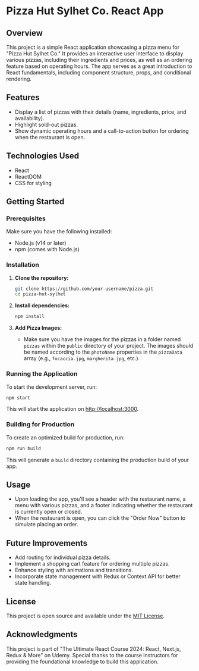 # Pizza Hut Sylhet Co. React App

## Overview

This project is a simple React application showcasing a pizza menu for "Pizza Hut Sylhet Co." It provides an interactive user interface to display various pizzas, including their ingredients and prices, as well as an ordering feature based on operating hours. The app serves as a great introduction to React fundamentals, including component structure, props, and conditional rendering.

## Features

- Display a list of pizzas with their details (name, ingredients, price, and availability).
- Highlight sold-out pizzas.
- Show dynamic operating hours and a call-to-action button for ordering when the restaurant is open.

## Technologies Used

- React
- ReactDOM
- CSS for styling

## Getting Started

### Prerequisites

Make sure you have the following installed:

- Node.js (v14 or later)
- npm (comes with Node.js)

### Installation

1. **Clone the repository:**

   ```bash
   git clone https://github.com/your-username/pizza.git
   cd pizza-hut-sylhet
   ```

2. **Install dependencies:**

   ```bash
   npm install
   ```

3. **Add Pizza Images:**
   - Make sure you have the images for the pizzas in a folder named `pizzas` within the `public` directory of your project. The images should be named according to the `photoName` properties in the `pizzaData` array (e.g., `focaccia.jpg`, `margherita.jpg`, etc.).

### Running the Application

To start the development server, run:

```bash
npm start
```

This will start the application on [http://localhost:3000](http://localhost:3000).

### Building for Production

To create an optimized build for production, run:

```bash
npm run build
```

This will generate a `build` directory containing the production build of your app.

## Usage

- Upon loading the app, you'll see a header with the restaurant name, a menu with various pizzas, and a footer indicating whether the restaurant is currently open or closed.
- When the restaurant is open, you can click the "Order Now" button to simulate placing an order.

## Future Improvements

- Add routing for individual pizza details.
- Implement a shopping cart feature for ordering multiple pizzas.
- Enhance styling with animations and transitions.
- Incorporate state management with Redux or Context API for better state handling.

## License

This project is open source and available under the [MIT License](LICENSE).

## Acknowledgments

This project is part of "The Ultimate React Course 2024: React, Next.js, Redux & More" on Udemy. Special thanks to the course instructors for providing the foundational knowledge to build this application.